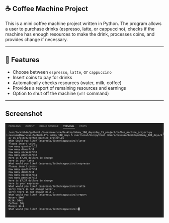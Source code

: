 ## ☕ Coffee Machine Project

This is a mini coffee machine project  written in Python. The program allows a user to purchase drinks (espresso, latte, or cappuccino), checks if the machine has enough resources to make the drink, processes coins, and provides change if necessary.

---

## 🚀 Features

- Choose between `espresso`, `latte`, or `cappuccino`
- Insert coins to pay for drinks
- Automatically checks resources (water, milk, coffee)
- Provides a report of remaining resources and earnings
- Option to shut off the machine (`off` command)

---

## Screenshot 

![Coffee Machine Project final result](coffee_machine.png)